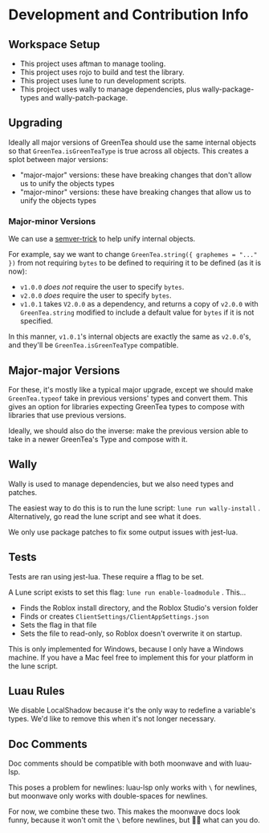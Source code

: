 # Development and Contribution Info

## Workspace Setup

- This project uses aftman to manage tooling.
- This project uses rojo to build and test the library.
- This project uses lune to run development scripts.
- This project uses wally to manage dependencies, plus wally-package-types and wally-patch-package.

## Upgrading

Ideally all major versions of GreenTea should use the same internal objects so that
`GreenTea.isGreenTeaType` is true across all objects. This creates a splot between major versions:
- "major-major" versions: these have breaking changes that don't allow us to unify the objects types
- "major-minor" versions: these have breaking changes that allow us to unify the objects types

### Major-minor Versions

We can use a [semver-trick](https://github.com/dtolnay/semver-trick) to help unify internal objects.

For example, say we want to change `GreenTea.string({ graphemes = "..." })` from not requiring `bytes` to be defined to requiring it to be defined (as it is now):
- `v1.0.0` _does not_ require the user to specify `bytes`.
- `v2.0.0` _does_ require the user to specify `bytes`.
- `v1.0.1` takes `V2.0.0` as a dependency, and returns a copy of `v2.0.0` with `GreenTea.string` modified to
  include a default value for `bytes` if it is not specified.

In this manner, `v1.0.1`'s internal objects are exactly the same as `v2.0.0`'s, and they'll be
`GreenTea.isGreenTeaType` compatible.

## Major-major Versions

For these, it's mostly like a typical major upgrade, except we should make `GreenTea.typeof` take in previous versions' types and convert them. This gives an option for libraries expecting GreenTea types
to compose with libraries that use previous versions.

Ideally, we should also do the inverse: make the previous version able to take in a newer GreenTea's Type and compose with it.

## Wally

Wally is used to manage dependencies, but we also need types and patches.

The easiest way to do this is to run the lune script: `lune run wally-install` .
Alternatively, go read the lune script and see what it does.

We only use package patches to fix some output issues with jest-lua.

## Tests

Tests are ran using jest-lua. These require a fflag to be set.

A Lune script exists to set this flag: `lune run enable-loadmodule` . This...
- Finds the Roblox install directory, and the Roblox Studio's version folder
- Finds or creates `ClientSettings/ClientAppSettings.json`
- Sets the flag in that file
- Sets the file to read-only, so Roblox doesn't overwrite it on startup.

This is only implemented for Windows, because I only have a Windows machine.
If you have a Mac feel free to implement this for your platform in the lune script.

## Luau Rules

We disable LocalShadow because it's the only way to redefine a variable's types.
We'd like to remove this when it's not longer necessary.

## Doc Comments

Doc comments should be compatible with both moonwave and with luau-lsp.

This poses a problem for newlines: luau-lsp only works with `\` for newlines, but moonwave only works with double-spaces for newlines.

For now, we combine these two. This makes the moonwave docs look funny, because it won't omit the `\` before newlines, but 🤷‍♀️ what can you do.